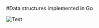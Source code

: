 #Data structures implemented in Go

![Test](https://github.com/kevotovar/go-data-structures/workflows/Test/badge.svg)